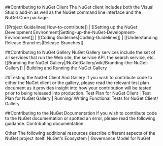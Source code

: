 ##Contributing to NuGet Client
The NuGet client includes both the Visual Studio add-in as well as the NuGet command line interface and the NuGet.Core package.

[[Project Guidelines|How-to-contribute]]  |  [[Setting up the NuGet Development Environment|Setting-up-the-NuGet-Development-Environment]]  |  [[Coding Guidelines|Coding-Guidelines]]  |  [[Understanding Release Branches|Release-Branches]]

##Contributing to NuGet Gallery
NuGet Gallery services include the set of all services that run the Web site, the service API, the search service, etc.
[[Branding the NuGet Gallery|/NuGetGallery/wiki/Branding-the-NuGet-Gallery]]  |  Building and Running the NuGet Gallery

##Testing the NuGet Client And Gallery
If you wish to contribute code to either the NuGet client or the gallery, please read the relevant test plan document as it provides insight into how your contribution will be tested prior to being released into production.
Test Plan for NuGet Client  |  Test Plan for NuGet Gallery  |  Running/ Writing Functional Tests for NuGet Client/ Gallery

##Contributing to the NuGet Documentation
If you wish to contribute code to the NuGet documentation or spotted an error, please read the following guidance.
Contributing documentation

Other
The following additional resources describe different aspects of the NuGet project itself.
NuGet's Ecosystem  |  Governance Model for NuGet
